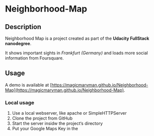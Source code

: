 # Neighborhood-Map
## Description
Neighborhood Map is a project created as part of the **Udacity FullStack nanodegree**.

It shows important sights in _Frankfurt (Germany)_ and loads more social information from Foursquare.

## Usage
A demo is available at [https://magicmarvman.github.io/Neighborhood-Map](https://magicmarvman.github.io/Neighborhood-Map).

### Local usage
1. Use a local webserver, like apache or SimpleHTTPServer
2. Clone the project from GitHub
3. Start the server insidw the project‘s directory
4. Put your Google Maps Key in the <script> tag in the footer of the index.html.
5. Put your Foursquare API-Keys in the config.keys.foursquare section at the top of the app.js
6. Enjoy :)
## Screenshots
![Screenshot #1](https://marvnet.de/wp-content/uploads/2017/12/Neighborhood-Map.png "Screenshot #1")

## Used libraries
I used the following libraries within my project:
- [jQuery](https://jquery.com) (_JavaScript library_)
- [KnockoutJS](http://knockoutjs.com) (_JavaScript library_)
- [Google-Maps JavaScript](https://developer.google.com/maps) (_maps_)
- [Foursquare API](https://developer.foursquare.com) (_social information_)
- [Bootstrap4](http://getbootstrap.com) (_styles_)